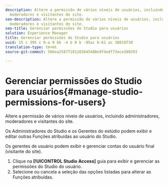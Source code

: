 ```yaml
---
description: Altere a permissão de vários níveis de usuários, incluindo administradores,
  moderadores e visitantes do site.
seo-description: Altere a permissão de vários níveis de usuários, incluindo administradores,
  moderadores e visitantes do site.
seo-title: Gerenciar permissões do Studio para usuários
solution: Experience Manager
title: Gerenciar permissões do Studio para usuários
uuid: 15 c 395 c 8-a 9 bb -4 b 0 b -95ac 6-61 ac 36810730
translation-type: tm+mt
source-git-commit: 566ea2587f101202045488e9f4edf73ece100293

---
```



# Gerenciar permissões do Studio para usuários{#manage-studio-permissions-for-users}

Altere a permissão de vários níveis de usuários, incluindo administradores, moderadores e visitantes do site.

Os Administradores do Studio e os Gerentes do estúdio podem exibir e editar outras Funções atribuídas ao usuário do Studio.

Os gerentes de usuário podem exibir e gerenciar contas do usuário final (visitante do site).

1. Clique na **[!UICONTROL Studio Access]** guia para exibir e gerenciar as permissões do Studio do usuário.
1. Selecione ou cancela a seleção das opções listadas para alterar as Funções atribuídas.
